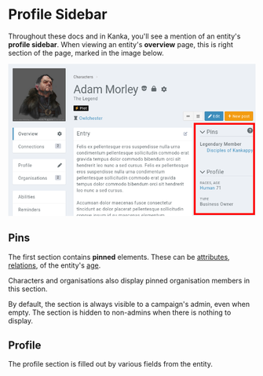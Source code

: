 # Profile Sidebar

Throughout these docs and in Kanka, you'll see a mention of an entity's **profile sidebar**. When viewing an entity's **overview** page, this is right section of the page, marked in the image below.

![Profile sidebar](img/profile-sidebar.png)

## Pins

The first section contains **pinned** elements. These can be [attributes](/features/attributes), [relations](/features/relations), of the entity's [age](/advanced/age).

Characters and organisations also display pinned organisation members in this section.

By default, the section is always visible to a campaign's admin, even when empty. The section is hidden to non-admins when there is nothing to display.

## Profile

The profile section is filled out by various fields from the entity.